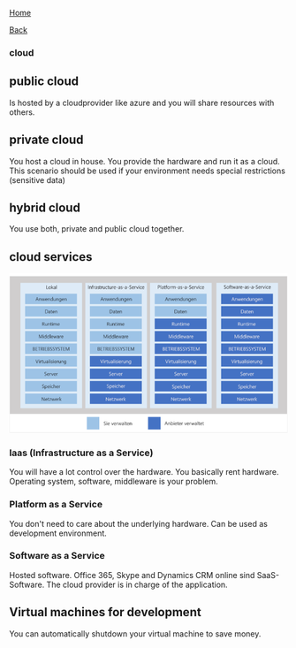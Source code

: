 [Home](/)

[Back](index.md)

### cloud

## public cloud
Is hosted by a cloudprovider like azure and you will share resources with others.

## private cloud
You host a cloud in house. You provide the hardware and run it as a cloud.
This scenario should be used if your environment needs special restrictions (sensitive data)

## hybrid cloud
You use both, private and public cloud together.

## cloud services
![cloud services](different-cloud-services.PNG)

### Iaas (Infrastructure as a Service)
You will have a lot control over the hardware. You basically rent hardware. Operating system, software, middleware is your problem.

### Platform as a Service
You don't need to care about the underlying hardware. Can be used as development environment. 

### Software as a Service
Hosted software. Office 365, Skype and Dynamics CRM online sind SaaS-Software.
The cloud provider is in charge of the application.

## Virtual machines for development
You can automatically shutdown your virtual machine to save money.
